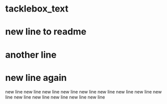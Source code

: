 # tacklebox_text
# new line to readme
# another line
# new line again
new line
new line
new line
new line
new line
new line
new line
new line
new line
new line
new line
new line
new line
new line
